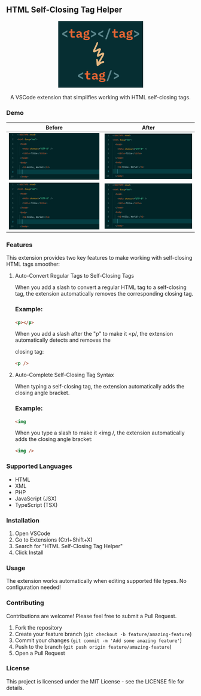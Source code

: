 ## HTML Self-Closing Tag Helper

<p align="center">
  <img src="assets/logo.png" alt="Logo" width="227px" height="178px">
</p>
<p align="center">A VSCode extension that simplifies working with HTML self-closing tags.</p>

### Demo

| Before                       | After                        |
| ---------------------------- | ---------------------------- |
| <img src="assets/1_1.gif" /> | <img src="assets/1_2.gif" /> |
| <img src="assets/2_1.gif" /> | <img src="assets/2_2.gif" /> |

### Features

This extension provides two key features to make working with self-closing HTML tags smoother:

1. Auto-Convert Regular Tags to Self-Closing Tags

   When you add a slash to convert a regular HTML tag to a self-closing tag, the extension automatically removes the corresponding closing tag.

   ### Example:

   ```html
   <p></p>
   ```

   When you add a slash after the "p" to make it <p/, the extension automatically detects and removes the </p> closing tag:

   ```html
   <p />
   ```

2. Auto-Complete Self-Closing Tag Syntax

   When typing a self-closing tag, the extension automatically adds the closing angle bracket.

   ### Example:

   ```html
   <img
   ```

   When you type a slash to make it <img /, the extension automatically adds the closing angle bracket:

   ```html
   <img />
   ```

### Supported Languages

- HTML
- XML
- PHP
- JavaScript (JSX)
- TypeScript (TSX)

### Installation

1. Open VSCode
2. Go to Extensions (Ctrl+Shift+X)
3. Search for "HTML Self-Closing Tag Helper"
4. Click Install

### Usage

The extension works automatically when editing supported file types. No configuration needed!

### Contributing

Contributions are welcome! Please feel free to submit a Pull Request.

1. Fork the repository
2. Create your feature branch (`git checkout -b feature/amazing-feature`)
3. Commit your changes (`git commit -m 'Add some amazing feature'`)
4. Push to the branch (`git push origin feature/amazing-feature`)
5. Open a Pull Request

### License

This project is licensed under the MIT License - see the LICENSE file for details.
